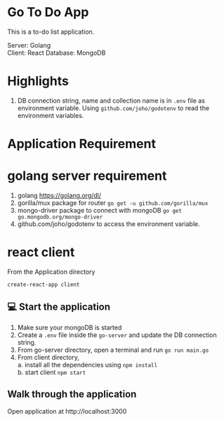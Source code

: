 # Go To Do App

This is a to-do list application.

Server: Golang  
Client: React
Database: MongoDB

# Highlights

1. DB connection string, name and collection name is in `.env` file as environment variable. Using `github.com/joho/godotenv` to read the environment variables.

# Application Requirement

# golang server requirement

1. golang https://golang.org/dl/
2. gorilla/mux package for router `go get -u github.com/gorilla/mux`
3. mongo-driver package to connect with mongoDB `go get go.mongodb.org/mongo-driver`
4. github.com/joho/godotenv to access the environment variable.

# react client

From the Application directory

`create-react-app client`

## :computer: Start the application

1. Make sure your mongoDB is started
2. Create a `.env` file inside the `go-server` and update the DB connection string.
3. From go-server directory, open a terminal and run
   `go run main.go`
4. From client directory,  
   a. install all the dependencies using `npm install`  
   b. start client `npm start`

## Walk through the application

Open application at http://localhost:3000
